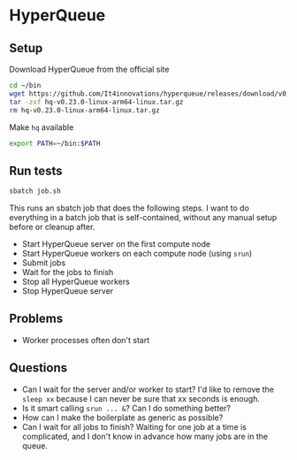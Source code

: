 # HyperQueue

## Setup
Download HyperQueue from the official site
```bash
cd ~/bin
wget https://github.com/It4innovations/hyperqueue/releases/download/v0.23.0/hq-v0.23.0-linux-arm64-linux.tar.gz
tar -zxf hq-v0.23.0-linux-arm64-linux.tar.gz
rm hq-v0.23.0-linux-arm64-linux.tar.gz
```

Make `hq` available
```bash
export PATH=~/bin:$PATH
```

## Run tests
```bash
sbatch job.sh
```

This runs an sbatch job that does the following steps. I want to do everything in a batch job that is self-contained, without any manual setup before or cleanup after.
- Start HyperQueue server on the first compute node
- Start HyperQueue workers on each compute node (using `srun`)
- Submit jobs
- Wait for the jobs to finish
- Stop all HyperQueue workers
- Stop HyperQueue server

## Problems
- Worker processes often don't start

## Questions
- Can I wait for the server and/or worker to start? I'd like to remove the `sleep xx` because I can never be sure that xx seconds is enough.
- Is it smart calling `srun ... &`? Can I do something better?
- How can I make the boilerplate as generic as possible?
- Can I wait for all jobs to finish? Waiting for one job at a time is complicated, and I don't know in advance how many jobs are in the queue.
